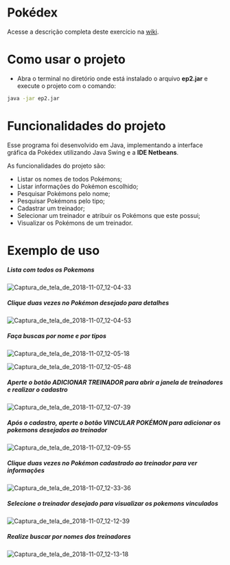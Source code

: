 # Pokédex

Acesse a descrição completa deste exercício na [wiki](https://gitlab.com/oofga/eps/eps_2018_2/ep2/wikis/home).

# Como usar o projeto

* Abra o terminal no diretório onde está instalado o arquivo **ep2.jar** e execute o projeto com o comando:

```sh
java -jar ep2.jar
```



# Funcionalidades do projeto

Esse programa foi desenvolvido em Java, implementando a interface gráfica da Pokédex utilizando Java Swing e a **IDE Netbeans**.

As funcionalidades do projeto são:

* Listar os nomes de todos Pokémons;
* Listar informações do Pokémon escolhido;
* Pesquisar Pokémons pelo nome;
* Pesquisar Pokémons pelo tipo;
* Cadastrar um treinador;
* Selecionar um treinador e atribuir os Pokémons que este possui;
* Visualizar os Pokémons de um treinador.


# Exemplo de uso

##### Lista com todos os Pokemons

![Captura_de_tela_de_2018-11-07_12-04-33](/uploads/d930eaa8fce9453effb79c7a9f02578d/Captura_de_tela_de_2018-11-07_12-04-33.png)

##### Clique duas vezes no Pokémon desejado para detalhes

![Captura_de_tela_de_2018-11-07_12-04-53](/uploads/2a9145c20e264186dfae4b57c1577f55/Captura_de_tela_de_2018-11-07_12-04-53.png)

##### Faça buscas por nome e por tipos

![Captura_de_tela_de_2018-11-07_12-05-18](/uploads/5a045ea3ea8a65501a82e7334b49d2ed/Captura_de_tela_de_2018-11-07_12-05-18.png)

![Captura_de_tela_de_2018-11-07_12-05-48](/uploads/9506ced5b9daf4fa7a9d53b259fd8670/Captura_de_tela_de_2018-11-07_12-05-48.png)

##### Aperte o botão ADICIONAR TREINADOR para abrir a janela de treinadores e realizar o cadastro

![Captura_de_tela_de_2018-11-07_12-07-39](/uploads/fe2d8702f8d214efaa3a30d6c8d6e1b0/Captura_de_tela_de_2018-11-07_12-07-39.png)

##### Após o cadastro, aperte o botão VINCULAR POKÉMON para adicionar os pokemons desejados ao treinador 

![Captura_de_tela_de_2018-11-07_12-09-55](/uploads/535567caee9969d83bfa9be3f5c3437d/Captura_de_tela_de_2018-11-07_12-09-55.png)

##### Clique duas vezes no Pokémon cadastrado ao treinador para ver informações

![Captura_de_tela_de_2018-11-07_12-33-36](/uploads/4b626d37da8f7ed77ed19dcacf8053cb/Captura_de_tela_de_2018-11-07_12-33-36.png)

##### Selecione o treinador desejado para visualizar os pokemons vinculados

![Captura_de_tela_de_2018-11-07_12-12-39](/uploads/d24d19f2547208b9017ddc4acea24bb7/Captura_de_tela_de_2018-11-07_12-12-39.png)

##### Realize buscar por nomes dos treinadores

![Captura_de_tela_de_2018-11-07_12-13-18](/uploads/2c54e10d6cb9c4ff4ca3a0a567f075df/Captura_de_tela_de_2018-11-07_12-13-18.png)

